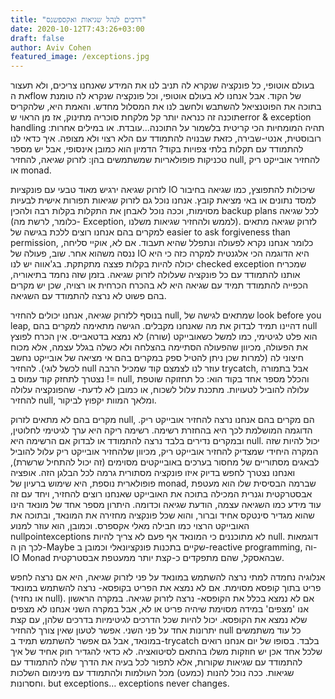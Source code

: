 ```yaml
---
title: "דרכים לנהל שגיאות ואקספשנס"
date: 2020-10-12T7:43:26+03:00
draft: false
author: Aviv Cohen
featured_image: /exceptions.jpg
---
```


בעולם אוטופי, כל פונקציה שנקרא לה תניב לנו את המידע שאנחנו צריכים, ולא תעצור את הflow של הקוד. אבל אנחנו לא בעולם אוטופי, וכל פונקציה שנקרא לה טומנת בתוכה את הפוטנציאל להשתבש ולחשב לנו את המסלול מחדש. והאמת היא, שלהקריס תוכנה זה כנראה יותר קל מלקחת סוכריה מתינוק, אז מן הראוי שerror & exception handling תהיה המומחיות הכי קריטית בלשמור על התוכנה...עובדת. או במילים אחרות: רובוסטית, אנטי-שבירה, כזאת שבנויה להתמודד עם הלא רצוי ולא מצופה.
איך כדאי לנו להתמודד עם תקלות בלתי צפויות בקוד? הדמיון הוא כמובן אינסופי, אבל יש מספר טכניקות פופולאריות שמשתמשים בהן: לזרוק שגיאה, להחזיר null, להחזיר אובייקט ריק או monad.

לזרוק שגיאה ירגיש מאוד טבעי עם פונקציות IO שיכולות להתפוצץ, כמו שגיאה בחיבור למסד נתונים או באי מציאת קובץ. אנחנו נוכל גם לזרוק שגיאות תפורות אישית לבעיות מסוימות, וככה נוכל לאבחן את התקלות בקלות רבה ולהכין backup plans לכל שגיאה (כלומר, לרשת מה- Exception, לממש ולהחזיר שגיאות משלנו). לזרוק שגיאה מתאים למקרים בהם אנחנו רוצים ללכת בגישה של easier to ask forgiveness than permission, כלומר אנחנו נקרא לפעולה ונתפלל שהיא תעבוד. אם לא, אוקיי סליחה, ננסה משהוא אחר. שוב, פעולה של IO היא הדוגמה הכי אלגנטית למקרה כזה כי היא יכולה להיות בקלות פצצה מתקתקת.
בג'אווה יש לנו checked exception שמכריח אותנו להתמודד עם כל פונקציה שעלולה לזרוק שגיאה. בזמן שזה נחמד בתיאוריה, הכפייה להתמודד תמיד עם שגיאה היא לא בהכרח הכרחית או רצויה, שכן יש מקרים בהם פשוט לא נרצה להתמודד עם השגיאה.

בנוסף ללזרוק שגיאה, אנחנו יכולים להחזיר null, שמתאים לגישה של look before you leap, דהיינו תמיד לבדוק את מה שאנחנו מקבלים. הגישה מתאימה למקרים בהם null הוא פלט לגיטימי, כמו למשל כשאובייקט (שורה) לא נמצא בדטאבייס. אין הכרח לפוצץ את הפעולה, מכיוון שהפעולה הסתיימה בהצלחה ולא כשלה בגלל עצמה, אלא מכוח חיצוני לה (למרות שכן ניתן להטיל ספק במקרים בהם אי מציאה של אובייקט נחשב לכשל לוגי).
להחזיר null עוזר לנו לצמצם קוד שמכיל הרבה trycatch, אבל בתמורה נצטרך לתחזק קוד עמוס ב != null, והכלל מספר אחד בקוד הוא: כל תחזוקה שוטפת עלולה להוביל לטעויות. מתכנת עלול לשכוח, או כמובן לא לדעת- שהפונקציה עלולה להחזיר null, ומלאך המוות יקפוץ לביקור.

מקרים בהם לא מתאים לזרוק null, הם מקרים בהם אנחנו נרצה להחזיר אובייקט ריק. הדוגמה המושלמת לכך היא בהחזרת רשימה. רשימה ריקה היא ערך לגיטימי לחלוטין, ובמקרים נדירים בלבד נרצה להתמודד או לבדוק אם הרשימה היא null. יכול להיות שזה המקרה היחידי שמצדיק להחזיר אובייקט ריק, מכיוון שלהחזיר אובייקט ריק עלול להוביל לבאגים מסתוריים של מחסור בערכים באובייקטים מסוימים (זה יכול להתחיל שרשרת), ואנחנו נצטרך לחפש בדיוק איזו פונקציה מסתורית גרמה לכל הבלגן הזה.
אופציה פופולארית נוספת, היא שימוש ברעיון של monad<T>, שברמה הבסיסית שלו הוא מעטפת אבסטרקטית וגנרית המכילה בתוכה את האובייקט שאנחנו רוצים להחזיר, ויחד עם זה עוד מידע כמו השגיאה עצמה, הודעת שגיאה וכדומה. היתרון מספר אחד של מונאד הינו שהוא מגדיר סינטקס אחיד וברור, והוא שכל פונקציה מחזירה את המונאד, ובתוכה את האובייקט הרצוי כמו חבילה מאלי אקספרס. וכמובן, הוא עוזר למנוע nullpointexceptions לא מתוכננים כי המונאד אף פעם לא צריך להיות null. דוגמאות לכך הן ה-Maybe שקיים בתכנות פונקציונאלי וכמובן ב-reactive programming, וה- IO Monad שבהאסקל, שהם מתפקדים כ-קצת יותר ממעטפת אבסטרקטית.

אנלוגיה נחמדה למתי נרצה להשתמש במונאד על פני לזרוק שגיאה, היא אם נרצה לחפש פריט בתוך קופסא מסוימת. אם לא נמצא את הפריט בקופסא- נרצה להשתמש במונאד (או נחזיר null). אם לא נמצא בכלל את הקופסא- נרצה לזרוק שגיאה. במקרה הראשון אנו 'מצפים' במידה מסוימת שיהיה פריט או לא, אבל במקרה השני אנחנו לא מצפים שלא נמצא את הקופסא.
יכול להיות שכל הדרכים לגיטימיות בדרכים שלהן, עם קצת יתרונות אחד על פני השני. אפשר לטעון שאין צורך להחזיר null כל עוד משתמשים במונאד, אבל גם אפשר להשתמש תמיד ב-trycatch בלבד. בסופו של יום אנחנו רואים שלכל אחד אכן יש חוזקות משלו בהתאם לסיטואציה. לא כדאי להגדיר חוק אחיד של איך להתמודד עם שגיאות שקורות, אלא לתפור לכל בעיה את הדרך שלה להתמודד עם שגיאות. ככה נוכל להנות (כמעט) מכל העולמות ולהתמודד עם מינימום השלכות וחסרונות. but exceptions… exceptions never changes.
